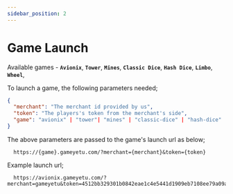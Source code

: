 ```yaml
---
sidebar_position: 2
---
```


# Game Launch

Available games - **`Avionix`**, **`Tower`**, **`Mines`**, **`Classic Dice`**, **`Hash Dice`**, **`Limbo`**, **`Wheel`**,

To launch a game, the following parameters needed;

```json
{
  "merchant": "The merchant id provided by us",
  "token": "The players's token from the merchant's side",
  "game": "avionix" | "tower"| "mines" | "classic-dice" | "hash-dice" | "limbo" | "wheel"
}
```

The above parameters are passed to the game's launch url as below;

```
  https://{game}.gameyetu.com/?merchant={merchant}&token={token}
```

Example launch url;

```
  https://avionix.gameyetu.com/?merchant=gameyetu&token=4512bb329301b0842eae1c4e5441d1909eb7108ee79a09a07f64ee86fa318e09
```
